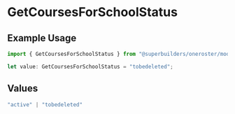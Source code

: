 # GetCoursesForSchoolStatus

## Example Usage

```typescript
import { GetCoursesForSchoolStatus } from "@superbuilders/oneroster/models/operations";

let value: GetCoursesForSchoolStatus = "tobedeleted";
```

## Values

```typescript
"active" | "tobedeleted"
```